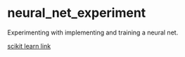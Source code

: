 # neural_net_experiment
Experimenting with implementing and training a neural net.

[scikit learn link](http://scikit-learn.org/dev/modules/neural_networks_supervised.html)
